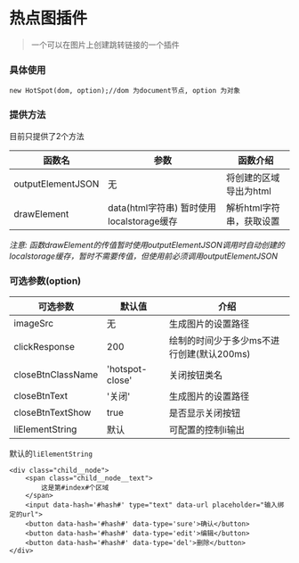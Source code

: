 # 热点图插件
> 一个可以在图片上创建跳转链接的一个插件

### 具体使用
```
new HotSpot(dom, option);//dom 为document节点, option 为对象
```

### 提供方法
目前只提供了2个方法

函数名 |参数| 函数介绍
---|--- | ---
outputElementJSON |无| 将创建的区域导出为html
drawElement |data(html字符串) 暂时使用localstorage缓存|解析html字符串，获取设置

*注意: 函数drawElement的传值暂时使用outputElementJSON调用时自动创建的localstorage缓存，暂时不需要传值，但使用前必须调用outputElementJSON*

### 可选参数(option)
可选参数 |默认值| 介绍
---|--- | ---
imageSrc |无| 生成图片的设置路径
clickResponse |200| 绘制的时间少于多少ms不进行创建(默认200ms)
closeBtnClassName |'hotspot-close'| 关闭按钮类名
closeBtnText |'关闭'| 生成图片的设置路径
closeBtnTextShow |true| 是否显示关闭按钮
liElementString |默认|可配置的控制li输出

默认的`liElementString`

```
<div class="child__node">
    <span class="child__node__text">
        这是第#index#个区域
    </span>
    <input data-hash='#hash#' type="text" data-url placeholder="输入绑定的url">
    <button data-hash='#hash#' data-type='sure'>确认</button>
    <button data-hash='#hash#' data-type='edit'>编辑</button>
    <button data-hash='#hash#' data-type='del'>删除</button>
</div>
```